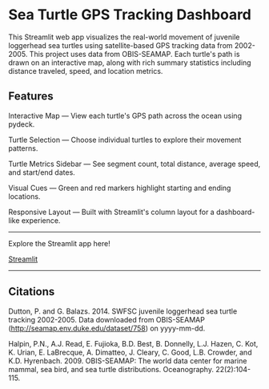 # Sea Turtle GPS Tracking Dashboard

This Streamlit web app visualizes the real-world movement of juvenile loggerhead sea turtles using satellite-based GPS tracking data from 2002-2005. This project uses data from OBIS-SEAMAP. Each turtle's path is drawn on an interactive map, along with rich summary statistics including distance traveled, speed, and location metrics.

## Features
Interactive Map — View each turtle's GPS path across the ocean using pydeck.

Turtle Selection — Choose individual turtles to explore their movement patterns.

Turtle Metrics Sidebar — See segment count, total distance, average speed, and start/end dates.

Visual Cues — Green and red markers highlight starting and ending locations.

Responsive Layout — Built with Streamlit's column layout for a dashboard-like experience.

---

Explore the Streamlit app here! 

[Streamlit](https://seaturtletracker.streamlit.app/)

---

## Citations

Dutton, P. and G. Balazs. 2014. SWFSC juvenile loggerhead sea turtle tracking 2002-2005. Data downloaded from OBIS-SEAMAP (http://seamap.env.duke.edu/dataset/758) on yyyy-mm-dd.


Halpin, P.N., A.J. Read, E. Fujioka, B.D. Best, B. Donnelly, L.J. Hazen, C. Kot, K. Urian, E. LaBrecque, A. Dimatteo, J. Cleary, C. Good, L.B. Crowder, and K.D. Hyrenbach. 2009. OBIS-SEAMAP: The world data center for marine mammal, sea bird, and sea turtle distributions. Oceanography. 22(2):104-115.
